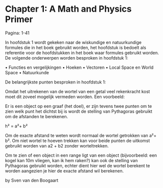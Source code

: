 # Chapter 1: A Math and Physics Primer
Pagina: 1-41

In hoofdstuk 1 wordt gekeken naar de wiskundige en natuurkundige formules die in het boek gebruikt worden, het hoofdstuk is bedoelt als referentie voor de hoofdstukken in het boek waar formules gebruikt worden.
De volgende onderwerpen worden besproken in hoofdstuk 1:

•	Functies en vergelijkingen
•	Hoeken
•	Vectoren
•	Local Space en World Space
•	Natuurkunde

De belangrijkste punten besproken in hoofdstuk 1:

Omdat het uitrekenen van de wortel van een getal veel rekenkracht kost moet dit zoveel mogelijk vermeden worden.
Een voorbeeld:

Er is een object op een graaf (het doel), er zijn tevens twee punten om te zien welk punt het dichtst bij is wordt de stelling van Pythagoras gebruikt om de afstanden te berekenen.

h² = a²+ b² 

Om de exacte afstand te weten wordt normaal de wortel getrokken van a²+ b².
Om niet wortel te hoeven trekken kan voor beide punten de uitkomst gebruikt worden van a2 + b2 zonder worteltrekken.

Om te zien of een object in een range ligt van een object (bijvoorbeeld: een kogel kan 10m vliegen, kan ik hem raken?) kan ook de stelling van Pythagoras gebruikt worden, echter dient hier wel de wortel berekent te worden aangezien je hier de exacte afstand wil berekenen.

by Sven van den Boogaart
